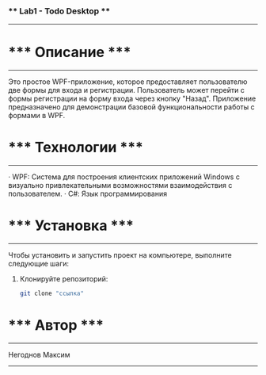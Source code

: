 ### ** Lab1 - Todo Desktop **
***

# *** Описание ***
***
Это простое WPF-приложение, которое предоставляет пользователю две формы для входа и регистрации. Пользователь может перейти с формы регистрации на форму входа через кнопку "Назад". Приложение предназначено для демонстрации базовой функциональности работы с формами в WPF.

# *** Технологии ***
***
· WPF: Cистема для построения клиентских приложений Windows с визуально привлекательными возможностями взаимодействия с пользователем.
· С#: Язык программирования

# *** Установка ***
***
Чтобы установить и запустить проект на компьютере, выполните следующие шаги:

1. Клонируйте репозиторий:
   ```bash
   git clone "ссылка"
   
# *** Автор ***
***
Негоднов Максим
***
